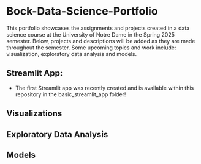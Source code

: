 # Bock-Data-Science-Portfolio
This portfolio showcases the assignments and projects created in a data science course at the University of Notre Dame in the Spring 2025 semester. Below, projects and descriptions will be added as they are made throughout the semester. Some upcoming topics and work include: visualization, exploratory data analysis and models.

## Streamlit App:
- The first Streamlit app was recently created and is available within this repository in the basic_streamlit_app folder!


## Visualizations 


## Exploratory Data Analysis 

## Models
